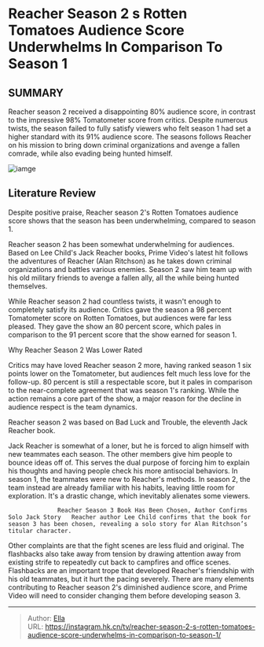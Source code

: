 # Reacher Season 2 s Rotten Tomatoes Audience Score Underwhelms In Comparison To Season 1


## SUMMARY 



  Reacher season 2 received a disappointing 80% audience score, in contrast to the impressive 98% Tomatometer score from critics.   Despite numerous twists, the season failed to fully satisfy viewers who felt season 1 had set a higher standard with its 91% audience score.   The seasons follows Reacher on his mission to bring down criminal organizations and avenge a fallen comrade, while also evading being hunted himself.  

![iamge](https://static1.srcdn.com/wordpress/wp-content/uploads/2024/01/reacher-1.jpg)

## Literature Review

Despite positive praise, Reacher season 2&#39;s Rotten Tomatoes audience score shows that the season has been underwhelming, compared to season 1.




Reacher season 2 has been somewhat underwhelming for audiences. Based on Lee Child&#39;s Jack Reacher books, Prime Video&#39;s latest hit follows the adventures of Reacher (Alan Ritchson) as he takes down criminal organizations and battles various enemies. Season 2 saw him team up with his old military friends to avenge a fallen ally, all the while being hunted themselves.




While Reacher season 2 had countless twists, it wasn&#39;t enough to completely satisfy its audience. Critics gave the season a 98 percent Tomatometer score on Rotten Tomatoes, but audiences were far less pleased. They gave the show an 80 percent score, which pales in comparison to the 91 percent score that the show earned for season 1.


 Why Reacher Season 2 Was Lower Rated 
          

Critics may have loved Reacher season 2 more, having ranked season 1 six points lower on the Tomatometer, but audiences felt much less love for the follow-up. 80 percent is still a respectable score, but it pales in comparison to the near-complete agreement that was season 1&#39;s ranking. While the action remains a core part of the show, a major reason for the decline in audience respect is the team dynamics.



Reacher season 2 was based on Bad Luck and Trouble, the eleventh Jack Reacher book.







Jack Reacher is somewhat of a loner, but he is forced to align himself with new teammates each season. The other members give him people to bounce ideas off of. This serves the dual purpose of forcing him to explain his thoughts and having people check his more antisocial behaviors. In season 1, the teammates were new to Reacher&#39;s methods. In season 2, the team instead are already familiar with his habits, leaving little room for exploration. It&#39;s a drastic change, which inevitably alienates some viewers.

                  Reacher Season 3 Book Has Been Chosen, Author Confirms Solo Jack Story   Reacher author Lee Child confirms that the book for season 3 has been chosen, revealing a solo story for Alan Ritchson’s titular character.   

Other complaints are that the fight scenes are less fluid and original. The flashbacks also take away from tension by drawing attention away from existing strife to repeatedly cut back to campfires and office scenes. Flashbacks are an important trope that developed Reacher&#39;s friendship with his old teammates, but it hurt the pacing severely. There are many elements contributing to Reacher season 2&#39;s diminished audience score, and Prime Video will need to consider changing them before developing season 3.






---

> Author: [Ella](https://instagram.hk.cn/)  
> URL: https://instagram.hk.cn/tv/reacher-season-2-s-rotten-tomatoes-audience-score-underwhelms-in-comparison-to-season-1/  

